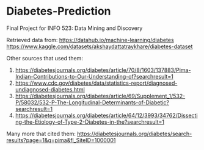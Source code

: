 # Diabetes-Prediction
Final Project for INFO 523: Data Mining and Discovery

Retrieved data from:
https://datahub.io/machine-learning/diabetes
https://www.kaggle.com/datasets/akshaydattatraykhare/diabetes-dataset

Other sources that used them:
1. https://diabetesjournals.org/diabetes/article/70/8/1603/137883/Pima-Indian-Contributions-to-Our-Understanding-of?searchresult=1
2. https://www.cdc.gov/diabetes/data/statistics-report/diagnosed-undiagnosed-diabetes.html
3. https://diabetesjournals.org/diabetes/article/69/Supplement_1/532-P/58032/532-P-The-Longitudinal-Determinants-of-Diabetic?searchresult=1
4. https://diabetesjournals.org/diabetes/article/64/12/3993/34762/Dissecting-the-Etiology-of-Type-2-Diabetes-in-the?searchresult=1

Many more that cited them: https://diabetesjournals.org/diabetes/search-results?page=1&q=pima&fl_SiteID=1000001
